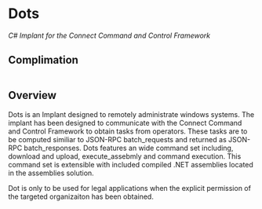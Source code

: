 # Dots
*C# Implant for the Connect Command and Control Framework* 

## Complimation
```bash

```

## Overview
Dots is an Implant designed to remotely administrate windows systems. The implant has been
designed to communicate with the Connect Command and Control Framework to obtain tasks
from operators. These tasks are to be computed similiar to JSON-RPC batch_requests and returned
as JSON-RPC batch_responses. Dots features an wide command set including, download 
and upload, execute_assebmly and command execution. This command set is extensible with 
included compiled .NET assemblies located in the assemblies solution. 

Dot is only to be used for legal applications when the explicit permission of the targeted
organizaiton has been obtained.
